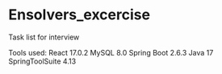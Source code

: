 # Ensolvers_excercise
Task list for interview

Tools used:
React 17.0.2
MySQL 8.0
Spring Boot 2.6.3
Java 17
SpringToolSuite 4.13
